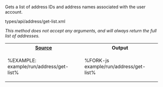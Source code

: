 ```## async getList => !Array<!Address>
```

Gets a list of address IDs and address names associated with the user account.

<typedef narrow flatten>types/api/address/get-list.xml</typedef>

_This method does not accept any arguments, and will always return the full list of addresses._

<table>
<!-- block-start -->
<tr><th><a href="../blob/master/example/run/address/get-list.js">Source</a></th><th>Output</th></tr>
<tr><td>

%EXAMPLE: example/run/address/get-list%
</td>
<td>

%FORK-js example/run/address/get-list%
</td></tr>
</table>

<!-- %~ width="15"% -->